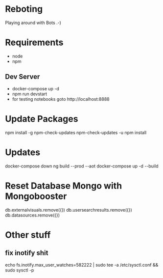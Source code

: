 # Reboting
Playing around with Bots .-)

# Requirements
* node
* npm

## Dev Server
* docker-compose up -d
* npm run devstart
* for testing notebooks goto http://localhost:8888

# Update Packages
npm install -g npm-check-updates
npm-check-updates -u
npm install 

# Updates
docker-compose down
ng build --prod --aot
docker-compose up -d --build

# Reset Database Mongo with Mongobooster
db.externalvisuals.remove({})
db.usersearchresults.remove({})
db.datasources.remove({})

# Other stuff
## fix inotify shit
echo fs.inotify.max_user_watches=582222 | sudo tee -a /etc/sysctl.conf && sudo sysctl -p

